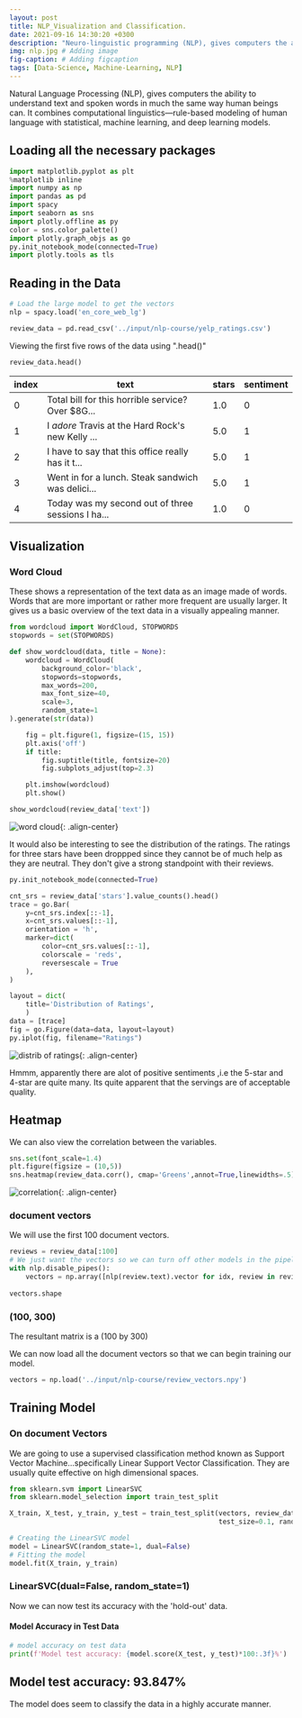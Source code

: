 ```yaml
---
layout: post
title: NLP_Visualization and Classification.
date: 2021-09-16 14:30:20 +0300
description: "Neuro-linguistic programming (NLP), gives computers the ability to understand text and spoken words in much the same way human beings can. It combines   computational linguistics—rule-based modeling of human language with statistical, machine learning, and deep learning models."
img: nlp.jpg # Adding image
fig-caption: # Adding figcaption 
tags: [Data-Science, Machine-Learning, NLP]
---
```


Natural Language Processing (NLP), gives computers the ability to understand text and spoken words in much the same way human beings can. It combines computational linguistics—rule-based modeling of human language with statistical, machine learning, and deep learning models.

## Loading all the necessary packages
```python
import matplotlib.pyplot as plt
%matplotlib inline
import numpy as np
import pandas as pd
import spacy
import seaborn as sns
import plotly.offline as py
color = sns.color_palette()
import plotly.graph_objs as go
py.init_notebook_mode(connected=True)
import plotly.tools as tls
```
## Reading in the Data


```python
# Load the large model to get the vectors
nlp = spacy.load('en_core_web_lg')

review_data = pd.read_csv('../input/nlp-course/yelp_ratings.csv')
```
Viewing the first five rows of the data using ".head()"

```python
review_data.head()
```

|index|	text|	stars|	sentiment|
 |-----------------|-------------------|--------------|--------------------|
|0	|Total bill for this horrible service? Over $8G...|	1.0	|0|
|1	|I *adore* Travis at the Hard Rock's new Kelly ...|	5.0	|1|
|2	|I have to say that this office really has it t...|	5.0	|1|
|3	|Went in for a lunch. Steak sandwich was delici...|	5.0	|1|
|4	|Today was my second out of three sessions I ha...|	1.0 |0|

## Visualization
### Word Cloud
These shows a representation of the text data as an image made of words.
Words that are more important or rather more frequent are usually larger. It gives
us a basic overview of the text data in a visually appealing manner. 

```python
from wordcloud import WordCloud, STOPWORDS
stopwords = set(STOPWORDS)

def show_wordcloud(data, title = None):
    wordcloud = WordCloud(
        background_color='black',
        stopwords=stopwords,
        max_words=200,
        max_font_size=40, 
        scale=3,
        random_state=1 
).generate(str(data))

    fig = plt.figure(1, figsize=(15, 15))
    plt.axis('off')
    if title: 
        fig.suptitle(title, fontsize=20)
        fig.subplots_adjust(top=2.3)

    plt.imshow(wordcloud)
    plt.show()

show_wordcloud(review_data['text'])
```
![word cloud]({{site.baseurl}}/assets/img/cloud.PNG){: .align-center}


It would also be interesting to see the distribution of the ratings. The ratings for three stars have been droppped since they cannot be of much help as they are neutral. They don't give a strong standpoint with their reviews.

```python
py.init_notebook_mode(connected=True)

cnt_srs = review_data['stars'].value_counts().head()
trace = go.Bar(
    y=cnt_srs.index[::-1],
    x=cnt_srs.values[::-1],
    orientation = 'h',
    marker=dict(
        color=cnt_srs.values[::-1],
        colorscale = 'reds',
        reversescale = True
    ),
)

layout = dict(
    title='Distribution of Ratings',
    )
data = [trace]
fig = go.Figure(data=data, layout=layout)
py.iplot(fig, filename="Ratings")
```

![distrib of ratings]({{site.baseurl}}/assets/img/ratings.PNG){: .align-center}

Hmmm, apparently there are alot of positive sentiments ,i.e the 5-star and 4-star are quite many. Its quite apparent that the servings are of acceptable quality.

## Heatmap 
We can also view the correlation between the variables.

```python
sns.set(font_scale=1.4)
plt.figure(figsize = (10,5))
sns.heatmap(review_data.corr(), cmap='Greens',annot=True,linewidths=.5)
```

![correlation]({{site.baseurl}}/assets/img/corr.PNG){: .align-center}

### document vectors
We will use the first 100 document vectors.

```python
reviews = review_data[:100]
# We just want the vectors so we can turn off other models in the pipeline
with nlp.disable_pipes():
    vectors = np.array([nlp(review.text).vector for idx, review in reviews.iterrows()])
    
vectors.shape
```
### (100, 300)
The resultant matrix is a (100 by 300)

We can now load all the document vectors so that we can begin training our model.

```python
vectors = np.load('../input/nlp-course/review_vectors.npy')
```
## Training Model
###   On document Vectors
We are going to use a supervised classification method known as Support Vector Machine...specifically Linear Support Vector Classification. They are usually quite effective on high dimensional spaces.


```python
from sklearn.svm import LinearSVC
from sklearn.model_selection import train_test_split

X_train, X_test, y_train, y_test = train_test_split(vectors, review_data.sentiment, 
                                                    test_size=0.1, random_state=1)

# Creating the LinearSVC model
model = LinearSVC(random_state=1, dual=False)
# Fitting the model
model.fit(X_train, y_train)
```
### LinearSVC(dual=False, random_state=1)

Now we can now test its accuracy with the 'hold-out' data.

#### Model Accuracy in Test Data

```python
# model accuracy on test data
print(f'Model test accuracy: {model.score(X_test, y_test)*100:.3f}%')
```
## Model test accuracy: 93.847%
The model does seem to classify the data in a highly accurate manner.
